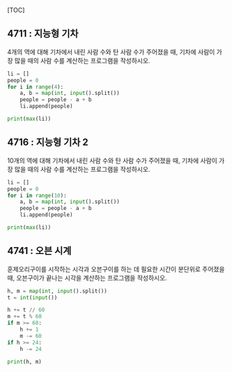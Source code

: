 [TOC]

## 4711 : 지능형 기차

4개의 역에 대해 기차에서 내린 사람 수와 탄 사람 수가 주어졌을 때, 기차에 사람이 가장 많을 때의 사람 수를 계산하는 프로그램을 작성하시오.

``` python
li = []
people = 0
for i in range(4):
    a, b = map(int, input().split())
    people = people - a + b
    li.append(people)

print(max(li))
```

## 4716 : 지능형 기차 2

10개의 역에 대해 기차에서 내린 사람 수와 탄 사람 수가 주어졌을 때, 기차에 사람이 가장 많을 때의 사람 수를 계산하는 프로그램을 작성하시오.

``` python
li = []
people = 0
for i in range(10):
    a, b = map(int, input().split())
    people = people - a + b
    li.append(people)

print(max(li))
```

## 4741 : 오븐 시계

훈제오리구이를 시작하는 시각과 오븐구이를 하는 데 필요한 시간이 분단위로 주어졌을 때, 오븐구이가 끝나는 시각을 계산하는 프로그램을 작성하시오.

``` python
h, m = map(int, input().split())
t = int(input())

h += t // 60
m += t % 60
if m >= 60:
    h += 1
    m -= 60
if h >= 24:
    h -= 24

print(h, m)
```
